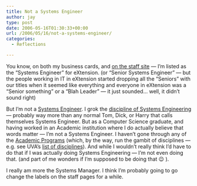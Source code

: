 ```yaml
---
title: Not a Systems Engineer
author: jay
type: post
date: 2006-05-16T01:30:33+00:00
url: /2006/05/16/not-a-systems-engineer/
categories:
  - Reflections

---
```

You know, on both my business cards, and [on the staff site][1] — I’m listed as the “Systems Engineer” for eXtension. (or “Senior Systems Engineer” — but the people working in IT in eXtension started dropping all the “Seniors” with our titles when it seemed like everything and everyone in eXtension was a “Senior something” or a “Blah Leader” — it just sounded… well, it didn’t sound right)

But I’m not a [Systems Engineer][2]. I grok the [discipline of Systems Engineering][3] — probably way more than any normal Tom, Dick, or Harry that calls themselves Systems Engineer. But as a Computer Science graduate, and having worked in an Academic institution where I do actually believe that words matter — I’m not a Systems Engineer. I haven’t gone through any of the [Academic Programs][4] (which, by the way, run the gambit of disciplines — e.g. see UVA’s [list of disciplines][5]). And while I wouldn’t really think I’d have to do that if I was actually doing Systems Engineering — I’m not even doing that. (and part of me wonders if I’m supposed to be doing that 😉 ).

I really am more the Systems Manager. I think I’m probably going to go change the labels on the staff pages for a while.

 [1]: http://about.extension.org/wiki/Staff
 [2]: http://www.incose.org/practice/whatissystemseng.aspx
 [3]: http://www.incose.org/practice/fellowsconsensus.aspx
 [4]: http://www.incose.org/educationcareers/academicprogramdirectory.aspx
 [5]: http://www.sys.virginia.edu/grad/concentrations.asp